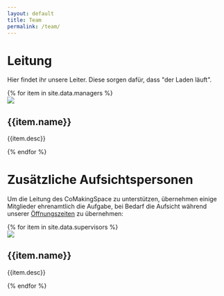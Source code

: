 ```yaml
---
layout: default
title: Team
permalink: /team/
---
```

Leitung
=
Hier findet ihr unsere Leiter. Diese sorgen dafür, dass "der Laden läuft".

<div class="manager">
{% for item in site.data.managers %}
  <div class="{% cycle 'team-regular', 'team-regular' %}">
    <div class="team-image">
      <img src="{{item.image}}">
    </div>
    <div class="team-name">
      <div class="team-text-name">
        <h2>{{item.name}}</h2>
      </div>
      <div class="team-text-desc">
      <p>{{item.desc}}</p>
      </div>
    </div>
    </div>
{% endfor %}
</div>



Zusätzliche Aufsichtspersonen
=
Um die Leitung des CoMakingSpace zu unterstützen, übernehmen einige Mitglieder ehrenamtlich die Aufgabe, bei Bedarf die Aufsicht während unserer [Öffnungszeiten](/calendar) zu übernehmen:

<div class="team">
    {% for item in site.data.supervisors %}
  <div class="{% cycle 'team-regular', 'team-regular' %}">
    <div class="team-image">
      <img src="{{item.image}}">
    </div>
    <div class="team-name">
      <div class="team-text-name">
        <h2>{{item.name}}</h2>
      </div>
      <div class="team-text-desc">
      <p>{{item.desc}}</p>
      </div>
    </div>
    </div>
    {% endfor %}
</div>
